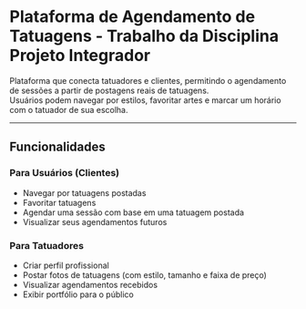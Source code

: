 # Plataforma de Agendamento de Tatuagens - Trabalho da Disciplina Projeto Integrador

Plataforma que conecta tatuadores e clientes, permitindo o agendamento de sessões a partir de postagens reais de tatuagens.  
Usuários podem navegar por estilos, favoritar artes e marcar um horário com o tatuador de sua escolha.

---

## Funcionalidades

### Para Usuários (Clientes)
- Navegar por tatuagens postadas
- Favoritar tatuagens
- Agendar uma sessão com base em uma tatuagem postada
- Visualizar seus agendamentos futuros

### Para Tatuadores
- Criar perfil profissional
- Postar fotos de tatuagens (com estilo, tamanho e faixa de preço)
- Visualizar agendamentos recebidos
- Exibir portfólio para o público

